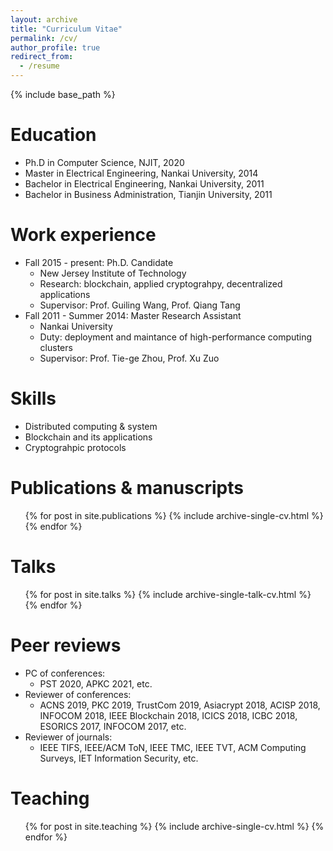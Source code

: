 ```yaml
---
layout: archive
title: "Curriculum Vitae"
permalink: /cv/
author_profile: true
redirect_from:
  - /resume
---
```


{% include base_path %}

Education
======
* Ph.D in Computer Science, NJIT, 2020
* Master in Electrical Engineering, Nankai University, 2014
* Bachelor in Electrical Engineering, Nankai University, 2011
* Bachelor in Business Administration, Tianjin University, 2011

Work experience
======
* Fall 2015 - present: Ph.D. Candidate
  * New Jersey Institute of Technology
  * Research: blockchain, applied cryptograhpy, decentralized applications
  * Supervisor: Prof. Guiling Wang, Prof. Qiang Tang
* Fall 2011 - Summer 2014: Master Research Assistant
  * Nankai University
  * Duty: deployment and maintance of high-performance computing clusters
  * Supervisor: Prof. Tie-ge Zhou, Prof. Xu Zuo
  
  
Skills
======
* Distributed computing \& system
* Blockchain and its applications
* Cryptograhpic protocols

Publications & manuscripts
======
  <ul>{% for post in site.publications %}
    {% include archive-single-cv.html %}
  {% endfor %}</ul>
  
Talks
======
  <ul>{% for post in site.talks %}
    {% include archive-single-talk-cv.html %}
  {% endfor %}</ul>

Peer reviews
======
* PC of conferences:
  * PST 2020, APKC 2021, etc. 
* Reviewer of conferences:
  * ACNS 2019, PKC 2019, TrustCom 2019, Asiacrypt 2018, ACISP 2018, INFOCOM 2018, IEEE Blockchain 2018, ICICS 2018, ICBC 2018, ESORICS 2017, INFOCOM 2017, etc. 
* Reviewer of journals:
  * IEEE TIFS, IEEE/ACM ToN, IEEE TMC, IEEE TVT, ACM Computing Surveys, IET Information Security, etc.

Teaching
======
  <ul>{% for post in site.teaching %}
    {% include archive-single-cv.html %}
  {% endfor %}</ul>
